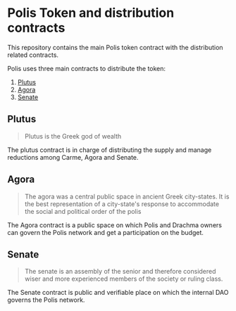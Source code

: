 # Polis Token and distribution contracts

This repository contains the main Polis token contract with the distribution related contracts.

Polis uses three main contracts to distribute the token:

1. [Plutus](#plutus)
2. [Agora](#agora)
3. [Senate](#senate)

## Plutus

> Plutus is the Greek god of wealth

The plutus contract is in charge of distributing the supply and manage reductions among Carme, Agora and Senate.

## Agora

> The agora was a central public space in ancient Greek city-states. It is the best representation of a city-state's response to accommodate the social and political order of the polis

The Agora contract is a public space on which Polis and Drachma owners can govern the Polis network and get a participation on the budget.

## Senate

> The senate is an assembly of the senior and therefore considered wiser and more experienced members of the society or ruling class.

The Senate contract is public and verifiable place on which the internal DAO governs the Polis network.
